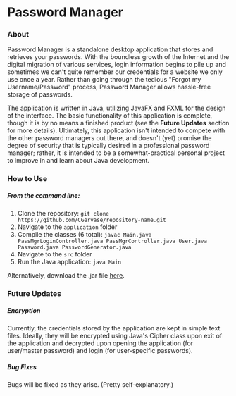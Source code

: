 # Password Manager

### About
Password Manager is a standalone desktop application that stores and retrieves your passwords. With the boundless growth of the Internet and the digital migration of various services, login information begins to pile up and sometimes we can't quite remember our credentials for a website we only use once a year. Rather than going through the tedious "Forgot my Username/Password" process, Password Manager allows hassle-free storage of passwords.

The application is written in Java, utilizing JavaFX and FXML for the design of the interface. The basic functionality of this application is complete, though it is by no means a finished product (see the **Future Updates** section for more details). Ultimately, this application isn't intended to compete with the other password managers out there, and doesn't (yet) promise the degree of security that is typically desired in a professional password manager; rather, it is intended to be a somewhat-practical personal project to improve in and learn about Java development.

### How to Use
##### From the command line:
1. Clone the repository: `git clone https://github.com/CGervase/repository-name.git`
2. Navigate to the `application` folder
3. Compile the classes (6 total): `javac Main.java PassMgrLoginController.java PassMgrController.java User.java Password.java PasswordGenerator.java`
4. Navigate to the `src` folder
5. Run the Java application: `java Main`

Alternatively, download the .jar file [here](https://github.com/CGervase/Password-Manager).

### Future Updates
##### Encryption
Currently, the credentials stored by the application are kept in simple text files. Ideally, they will be encrypted using Java's Cipher class upon exit of the application and decrypted upon opening the application (for user/master password) and login (for user-specific passwords).
##### Bug Fixes
Bugs will be fixed as they arise. (Pretty self-explanatory.)